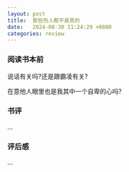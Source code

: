 ```yaml
---
layout: post
title:  那些伤人都不是真的
date:   2024-08-30 11:24:29 +0800
categories: review
---
```


### 阅读书本前

说话有关吗?还是跟霸凌有关?

在意他人眼里也是我其中一个自卑的心吗?

### 书评

...

### 评后感

...